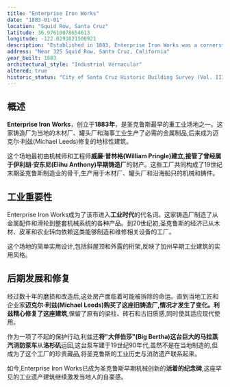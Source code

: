 ```yaml
---
title: "Enterprise Iron Works"
date: "1883-01-01"
location: "Squid Row, Santa Cruz"
latitude: 36.97610078654613
longitude: -122.0293021500921
description: "Established in 1883, Enterprise Iron Works was a cornerstone of Santa Cruz industry. The foundry produced essential metalwork for local mills, canneries, and maritime industries and later became a landmark restored by Michael Leeds."
address: "Near 325 Squid Row, Santa Cruz, California"
year_built: 1883
architectural_style: "Industrial Vernacular"
altered: true
historic_status: "City of Santa Cruz Historic Building Survey (Vol. III, APN 005-152-06)"
---
```


## 概述

**Enterprise Iron Works**，创立于**1883年**，是圣克鲁斯最早的重工业场地之一。这家铸造厂为当地的木材厂、罐头厂和海事工业生产了必需的金属制品,后来成为迈克尔·利兹(Michael Leeds)修复的地标性建筑。

这个场地最初由机械师和工程师**威廉·普林格(William Pringle)**建立,接管了曾经属于**伊利胡·安东尼(Elihu Anthony)早期铸造厂**的财产。这些工厂共同构成了19世纪末期圣克鲁斯制造业的骨干,生产用于木材厂、罐头厂和沿海船只的机械和铸件。

## 工业重要性

Enterprise Iron Works成为了该市进入**工业时代**的代名词。这家铸造厂制造了从金属配件和滑轮到整套机械系统的各种产品。到20世纪初,圣克鲁斯的经济已从木材、皮革和农业转向依赖这类能够制造和维修相关设备的工厂。

这个场地的简单实用设计,包括斜屋顶和外露的桁架,反映了加州早期工业建筑的实用风格。

## 后期发展和修复

经过数十年的磨损和改造后,这处房产面临着可能被拆除的命运。直到当地工匠和企业家**迈克尔·利兹(Michael Leeds)**购买了这座旧铸造厂,情况才发生了变化。利兹精心**修复了这座建筑**,保留了原有的梁柱、砖石和古旧质感,同时使其适应现代使用。

作为一项了不起的保护行动,利兹还**将"大佯伯莎"(Big Bertha)这台巨大的马拉蒸汽消防泵车**从**洛杉矶**运回,这台泵车建于19世纪90年代,虽然不是在当地制造的,但成为了这个工厂的珍贵藏品,将圣克鲁斯的工业历史与消防遗产联系起来。

如今,Enterprise Iron Works已成为圣克鲁斯早期机械创新的**活着的纪念碑**,这座罕见的工业遗产建筑继续激发当地人的自豪感。